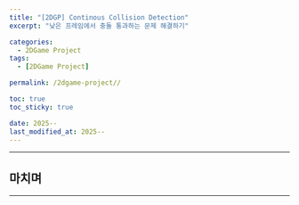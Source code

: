 ```yaml
---
title: "[2DGP] Continous Collision Detection"
excerpt: "낮은 프레임에서 충돌 통과하는 문제 해결하기"

categories:
  - 2DGame Project
tags:
  - [2DGame Project]

permalink: /2dgame-project//

toc: true
toc_sticky: true

date: 2025--
last_modified_at: 2025--
---
```




---

## 마치며

---